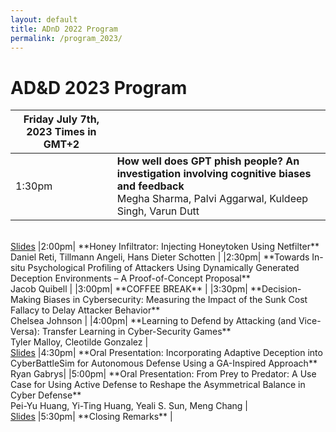 ```yaml
---
layout: default
title: ADnD 2022 Program
permalink: /program_2023/
---
```


# AD&D 2023 Program


| Friday July 7th, 2023 Times in GMT+2  ||
| ---- | ---- |
|1:30pm| **How well does GPT phish people? An investigation involving cognitive biases and feedback** <br>Megha Sharma, Palvi Aggarwal, Kuldeep Singh, Varun Dutt | 
<br>
<a href="Megha_Sherma_ADND_Presentation.pdf" target="_blank">Slides</a>
<!--<br> [Slides](./slides_2023/Megha_Sherma_ADND_Presentation.pdf)-->
|2:00pm| **Honey Infiltrator: Injecting Honeytoken Using Netfilter** <br> Daniel Reti, Tillmann Angeli, Hans Dieter Schotten | 
|2:30pm| **Towards In-situ Psychological Profiling of Attackers Using Dynamically Generated Deception Environments – A Proof-of-Concept Proposal** <br>Jacob Quibell |
|3:00pm| **COFFEE BREAK** |
|3:30pm| **Decision-Making Biases in Cybersecurity: Measuring the Impact of the Sunk Cost Fallacy to Delay Attacker Behavior** <br>Chelsea Johnson |
|4:00pm| **Learning to Defend by Attacking (and Vice-Versa): Transfer Learning in Cyber-Security Games** <br> Tyler Malloy, Cleotilde Gonzalez |
<br>
<a href="Tyler_Malloy_Presentation.pdf" target="_blank">Slides</a><!--<br> [Slides](./slides_2023/Tyler_Malloy_Presentation.pdf) -->
|4:30pm| **Oral Presentation: Incorporating Adaptive Deception into CyberBattleSim for Autonomous Defense Using a GA-Inspired Approach** <br> Ryan Gabrys|
|5:00pm| **Oral Presentation: From Prey to Predator: A Use Case for Using Active Defense to Reshape the Asymmetrical Balance in Cyber Defense** <br> Pei-Yu Huang, Yi-Ting Huang, Yeali S. Sun, Meng Chang | 
<br>
<a href="Amanda_Huang_eurosp_2023_.pdf" target="_blank">Slides</a>
<!-- <br> [Slides](./slides_2023/Amanda_Huang_eurosp_2023_.pdf) -->
|5:30pm| **Closing Remarks** |

<br>
<br>

  